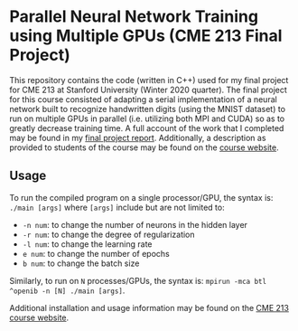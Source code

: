 # Parallel Neural Network Training using Multiple GPUs (CME 213 Final Project)
This repository contains the code (written in C++) used for my final project for CME 213 at Stanford University (Winter 2020 quarter). The final project for this course consisted of adapting a serial implementation of a neural network built to recognize handwritten digits (using the MNIST dataset) to run on multiple GPUs in parallel (i.e. utilizing both MPI and CUDA) so as to greatly decrease training time. A full account of the work that I completed may be found in my [final project report](https://github.com/jbinagia/cme213-final-project/blob/master/CME_213_Final_Report.pdf). Additionally, a description as provided to students of the course may be found on the [course website](https://stanford-cme213.github.io/Homework/FinalProjectPart1.pdf). 

## Usage
To run the compiled program on a single processor/GPU, the syntax is: 
`./main [args]` 
where `[args]` include but are not limited to: 
- `-n num`: to change the number of neurons in the hidden layer
- `-r num`: to change the degree of regularization
- `-l num`: to change the learning rate
- `e num`: to change the number of epochs
- `b num`: to change the batch size

Similarly, to run on `N` processes/GPUs, the syntax is: `mpirun -mca btl ^openib -n [N] ./main [args]`. 

Additional installation and usage information may be found on the [CME 213 course website](https://stanford-cme213.github.io/Homework/FinalProjectPart2.pdf). 
